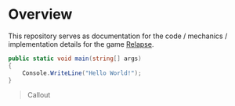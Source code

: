 
# Overview

This repository serves as documentation for the code / mechanics / implementation details for the game [Relapse](https://github.com/aidenr2023/Relapse).

```cs
public static void main(string[] args)
{
    Console.WriteLine("Hello World!");
}
```


> Callout
